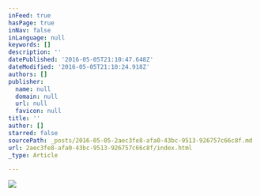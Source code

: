 ```yaml
---
inFeed: true
hasPage: true
inNav: false
inLanguage: null
keywords: []
description: ''
datePublished: '2016-05-05T21:10:47.648Z'
dateModified: '2016-05-05T21:10:24.918Z'
authors: []
publisher:
  name: null
  domain: null
  url: null
  favicon: null
title: ''
author: []
starred: false
sourcePath: _posts/2016-05-05-2aec3fe8-afa0-43bc-9513-926757c66c8f.md
url: 2aec3fe8-afa0-43bc-9513-926757c66c8f/index.html
_type: Article

---
```

![](https://the-grid-user-content.s3-us-west-2.amazonaws.com/10d89223-c84d-41e9-8dda-f55971537706.jpg)